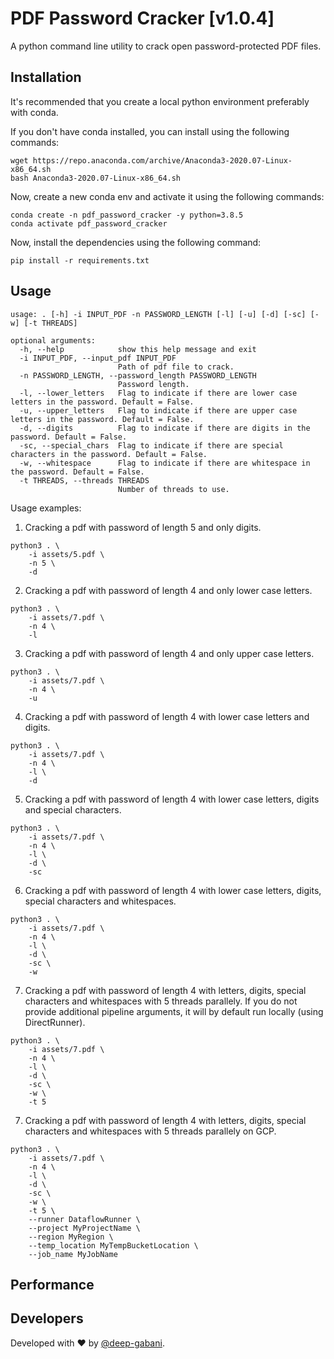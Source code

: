 # PDF Password Cracker [v1.0.4]

A python command line utility to crack open password-protected PDF files.


## Installation

It's recommended that you create a local python environment preferably with conda.

If you don't have conda installed, you can install using the following commands:
```shell
wget https://repo.anaconda.com/archive/Anaconda3-2020.07-Linux-x86_64.sh
bash Anaconda3-2020.07-Linux-x86_64.sh
```

Now, create a new conda env and activate it using the following commands:
```shell
conda create -n pdf_password_cracker -y python=3.8.5
conda activate pdf_password_cracker
```

Now, install the dependencies using the following command:
```shell
pip install -r requirements.txt
```


## Usage

```
usage: . [-h] -i INPUT_PDF -n PASSWORD_LENGTH [-l] [-u] [-d] [-sc] [-w] [-t THREADS]

optional arguments:
  -h, --help            show this help message and exit
  -i INPUT_PDF, --input_pdf INPUT_PDF
                        Path of pdf file to crack.
  -n PASSWORD_LENGTH, --password_length PASSWORD_LENGTH
                        Password length.
  -l, --lower_letters   Flag to indicate if there are lower case letters in the password. Default = False.
  -u, --upper_letters   Flag to indicate if there are upper case letters in the password. Default = False.
  -d, --digits          Flag to indicate if there are digits in the password. Default = False.
  -sc, --special_chars  Flag to indicate if there are special characters in the password. Default = False.
  -w, --whitespace      Flag to indicate if there are whitespace in the password. Default = False.
  -t THREADS, --threads THREADS
                        Number of threads to use.
```

Usage examples:
1. Cracking a pdf with password of length 5 and only digits.
```
python3 . \
    -i assets/5.pdf \
    -n 5 \
    -d
```

2. Cracking a pdf with password of length 4 and only lower case letters.
```
python3 . \
    -i assets/7.pdf \
    -n 4 \
    -l
```

3. Cracking a pdf with password of length 4 and only upper case letters.
```
python3 . \
    -i assets/7.pdf \
    -n 4 \
    -u
```

4. Cracking a pdf with password of length 4 with lower case letters and digits.
```
python3 . \
    -i assets/7.pdf \
    -n 4 \
    -l \
    -d
```

5. Cracking a pdf with password of length 4 with lower case letters, digits and special characters.
```
python3 . \
    -i assets/7.pdf \
    -n 4 \
    -l \
    -d \
    -sc
```

6. Cracking a pdf with password of length 4 with lower case letters, digits, special characters and whitespaces.
```
python3 . \
    -i assets/7.pdf \
    -n 4 \
    -l \
    -d \
    -sc \
    -w
```

7. Cracking a pdf with password of length 4 with letters, digits, special characters and whitespaces with 5 threads parallely.
If you do not provide additional pipeline arguments, it will by default run locally (using DirectRunner).
```
python3 . \
    -i assets/7.pdf \
    -n 4 \
    -l \
    -d \
    -sc \
    -w \
    -t 5
```

7. Cracking a pdf with password of length 4 with letters, digits, special characters and whitespaces with 5 threads parallely on GCP.
```
python3 . \
    -i assets/7.pdf \
    -n 4 \
    -l \
    -d \
    -sc \
    -w \
    -t 5 \
    --runner DataflowRunner \
    --project MyProjectName \
    --region MyRegion \
    --temp_location MyTempBucketLocation \
    --job_name MyJobName

```


## Performance




## Developers
Developed with ❤️  by [@deep-gabani](https://github.com/deep-gabani).